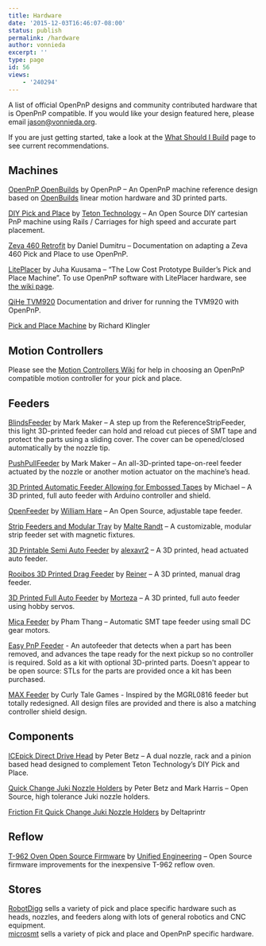 ```yaml
---
title: Hardware
date: '2015-12-03T16:46:07-08:00'
status: publish
permalink: /hardware
author: vonnieda
excerpt: ''
type: page
id: 56
views:
    - '240294'
---
```

A list of official OpenPnP designs and community contributed hardware that is OpenPnP compatible. If you would like your design featured here, please email <jason@vonnieda.org>.

If you are just getting started, take a look at the [What Should I Build](https://github.com/openpnp/openpnp/wiki/FAQ#what-should-i-build) page to see current recommendations.

Machines
--------

[OpenPnP OpenBuilds](https://github.com/openpnp/openpnp-openbuilds) by OpenPnP – An OpenPnP machine reference design based on [OpenBuilds](http://openbuildspartstore.com/) linear motion hardware and 3D printed parts.

[DIY Pick and Place](https://hackaday.io/project/9319-diy-pick-and-place) by [Teton Technology](http://www.tetontechnology.com/) – An Open Source DIY cartesian PnP machine using Rails / Carriages for high speed and accurate part placement.

[Zeva 460 Retrofit](https://github.com/openpnp/openpnp/wiki/Retrofitting-a-Zeva-460---Part-1) by Daniel Dumitru – Documentation on adapting a Zeva 460 Pick and Place to use OpenPnP.

[LitePlacer](http://www.liteplacer.com/) by Juha Kuusama – “The Low Cost Prototype Builder’s Pick and Place Machine”. To use OpenPnP software with LitePlacer hardware, see [the wiki page](https://github.com/openpnp/openpnp/wiki/LitePlacer).

[QiHe TVM920](https://github.com/openpnp/openpnp/wiki/TVM920) Documentation and driver for running the TVM920 with OpenPnP.

[Pick and Place Machine](https://github.com/richardklingler/openpnp) by Richard Klingler

Motion Controllers
------------------

Please see the [Motion Controllers Wiki](https://github.com/openpnp/openpnp/wiki/Motion-Controllers) for help in choosing an OpenPnP compatible motion controller for your pick and place.

Feeders
-------

[BlindsFeeder](https://github.com/openpnp/openpnp/wiki/BlindsFeeder) by Mark Maker – A step up from the ReferenceStripFeeder, this light 3D-printed feeder can hold and reload cut pieces of SMT tape and protect the parts using a sliding cover. The cover can be opened/closed automatically by the nozzle tip.

[PushPullFeeder](https://makr.zone/new-all-3d-printed-tapereel-feeder/399/) by Mark Maker – An all-3D-printed tape-on-reel feeder actuated by the nozzle or another motion actuator on the machine’s head.

[3D Printed Automatic Feeder Allowing for Embossed Tapes](https://docs.mgrl.de/maschine:pickandplace:feeder:0816feeder) by Michael – A 3D printed, full auto feeder with Arduino controller and shield.

[OpenFeeder](https://github.com/xboxhacker/OpenFeeder) by [William Hare](http://portfolioabout.me/) – An Open Source, adjustable tape feeder.

[Strip Feeders and Modular Tray](http://malte-randt.de/strip-feeders-and-modular-tray-for-smd/) by [Malte Randt](http://malte-randt.de/) – A customizable, modular strip feeder set with magnetic fixtures.

[3D Printable Semi Auto Feeder](https://github.com/alexavr2/alexfeeder) by [alexavr2](https://github.com/alexavr2) – A 3D printed, head actuated auto feeder.

[Rooibos 3D Printed Drag Feeder](https://github.com/Mango-kid/openPNP-hardware) by [Reiner](https://github.com/Mango-kid) – A 3D printed, manual drag feeder.

[3D Printed Full Auto Feeder](https://github.com/Mortezix/pnpfeeder) by [Morteza](https://github.com/Mortezix) – A 3D printed, full auto feeder using hobby servos.

[Mica Feeder](https://github.com/openpnp/mica-feeder) by Pham Thang – Automatic SMT tape feeder using small DC gear motors.

[Easy PnP Feeder](https://easypnpfeeder.com/) - An autofeeder that detects when a part has been removed, and advances the tape ready for the next pickup so no controller is required. Sold as a kit with optional 3D-printed parts. Doesn't appear to be open source: STLs for the parts are provided once a kit has been purchased.

[MAX Feeder](https://github.com/CurlyTaleGamesLLC/MAXFeederShield) by Curly Tale Games - Inspired by the MGRL0816 feeder but totally redesigned. All design files are provided and there is also a matching controller shield design.

Components
----------

[ICEpick Direct Drive Head](https://github.com/BETZtechnik/ICEpick--Direct-drive-pick-and-place-head/wiki) by Peter Betz – A dual nozzle, rack and a pinion based head designed to complement Teton Technology’s DIY Pick and Place.

[Quick Change Juki Nozzle Holders](http://www.betztechnik.ca/store/p32/Quick_change_Juki_nozzle_holders-_NEMA_8_5mm_OD_hollow_shaft-_STOCK.html) by Peter Betz and Mark Harris – Open Source, high tolerance Juki nozzle holders.

[Friction Fit Quick Change Juki Nozzle Holders](https://www.deltaprintr.com/product/nozzle-holder/) by Deltaprintr

Reflow
------

[T-962 Oven Open Source Firmware](https://github.com/UnifiedEngineering/T-962-improvements) by [Unified Engineering](https://github.com/UnifiedEngineering) – Open Source firmware improvements for the inexpensive T-962 reflow oven.

Stores
------

[RobotDigg](http://www.robotdigg.com/) sells a variety of pick and place specific hardware such as heads, nozzles, and feeders along with lots of general robotics and CNC equipment.  
[microsmt](https://www.microsmt.com.cn/) sells a variety of pick and place and OpenPnP specific hardware.
